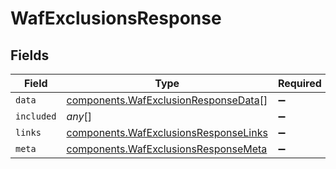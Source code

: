 # WafExclusionsResponse


## Fields

| Field                                                                                      | Type                                                                                       | Required                                                                                   | Description                                                                                |
| ------------------------------------------------------------------------------------------ | ------------------------------------------------------------------------------------------ | ------------------------------------------------------------------------------------------ | ------------------------------------------------------------------------------------------ |
| `data`                                                                                     | [components.WafExclusionResponseData](../../models/shared/wafexclusionresponsedata.md)[]   | :heavy_minus_sign:                                                                         | N/A                                                                                        |
| `included`                                                                                 | *any*[]                                                                                    | :heavy_minus_sign:                                                                         | N/A                                                                                        |
| `links`                                                                                    | [components.WafExclusionsResponseLinks](../../models/shared/wafexclusionsresponselinks.md) | :heavy_minus_sign:                                                                         | N/A                                                                                        |
| `meta`                                                                                     | [components.WafExclusionsResponseMeta](../../models/shared/wafexclusionsresponsemeta.md)   | :heavy_minus_sign:                                                                         | N/A                                                                                        |